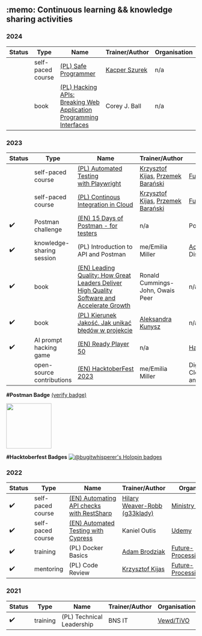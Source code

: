 <h2 align="left">:memo: Continuous learning && knowledge sharing activities</h2>
<div id="trainings-courses">
  <h3>2024</h3>
  <div id="2024">
    
| Status | Type | Name | Trainer/Author | Organisation |
| - | - | - | - | - |
| | self-paced course | [(PL)&nbsp;Safe Programmer](https://sklep.szurek.tv/bezpieczny-programista) | [Kacper Szurek](https://www.linkedin.com/in/kacperszurek/) | n/a |
| | book | [(PL)&nbsp;Hacking APIs: Breaking Web Application Programming Interfaces](https://helion.pl/ksiazki/hakowanie-interfejsow-api-lamanie-interfejsow-programowania-aplikacji-internetowych-corey-j-ball,hakint.htm) | Corey J. Ball | n/a |
  
  
  <h3>2023</h3>
  <div id="2023">
    
| Status | Type | Name | Trainer/Author | Organisation |
| - | - | - | - | - |
| | self-paced course | [(PL)&nbsp;Automated Testing with&nbsp;Playwright](https://jaktestowac.pl/playwright/) | [Krzysztof Kijas](https://www.linkedin.com/in/krzysztof-kijas/), [Przemek Barański](https://www.linkedin.com/in/przemyslaw-baranski/) | [Future-Processing](https://www.future-processing.com/) |
|| self-paced course | [(PL)&nbsp;Continous Integration in&nbsp;Cloud](https://jaktestowac.pl/integracja/) | [Krzysztof Kijas](https://www.linkedin.com/in/krzysztof-kijas/), [Przemek Barański](https://www.linkedin.com/in/przemyslaw-baranski/) | [Future-Processing](https://www.future-processing.com/) |
|✔️| Postman challenge | [(EN)&nbsp;15 Days of Postman - for testers](https://www.postman.com/postman/workspace/15-days-of-postman-for-testers/overview) | n/a | Postman |
|✔️| knowledge-sharing session | (PL)&nbsp;Introduction to API and Postman | me/Emilia Miller | [Adam Gola](https://www.linkedin.com/in/adamgola/)'s Discord&nbsp;Community|
|✔️| book | [(EN)&nbsp;Leading Quality: How Great Leaders Deliver High Quality Software and Accelerate Growth](https://www.amazon.com/Leading-Quality-Leaders-Software-Accelerate/dp/1916185800) | Ronald Cummings-John, Owais Peer | n/a |
|✔️| book | [(PL)&nbsp;Kierunek Jakość. Jak unikać błędów w projekcie](https://helion.pl/ksiazki/kierunek-jakosc-jak-unikac-bledow-w-projekcie-aleksandra-kunysz,jaktob.htm) | [Aleksandra Kunysz](https://github.com/PeggyBrown) | n/a |
|✔️| AI prompt hacking game | [(EN)&nbsp;Ready Player 50](https://cs50.harvard.edu/x/2023/ready/) | n/a | [Harvard University](https://cs50.harvard.edu) |
|  |open-source contributions | [(EN)&nbsp;HacktoberFest 2023](https://hacktoberfest.com/) | me/Emilia Miller | DigitalOcean, ILLA Cloud and&nbsp;Appwrite |
  </div>
</div>

<b>#Postman Badge</b>
<a target="_blank" href="https://badgecheck.io?url=https%3A%2F%2Fapi.badgr.io%2Fpublic%2Fassertions%2FrkfGOgVDQBqcjlfRSt_4KA">(verify badge)</a>
<div>
  <class="badgr-badge" style="font-family: Helvetica, Roboto, &quot;Segoe UI&quot;, Calibri, sans-serif;"><a href="https://api.badgr.io/public/assertions/rkfGOgVDQBqcjlfRSt_4KA"><img width="120px" height="120px" src="https://api.badgr.io/public/assertions/rkfGOgVDQBqcjlfRSt_4KA/image"></a><p class="badgr-badge-name" style="hyphens: auto; overflow-wrap: break-word; word-wrap: break-word; margin: 0; font-size: 16px; font-weight: 600; font-style: normal; font-stretch: normal; line-height: 1.25; letter-spacing: normal; text-align: left; color: #05012c;"><p class="badgr-badge-date" style="margin: 0; font-size: 12px; font-style: normal; font-stretch: normal; line-height: 1.67; letter-spacing: normal; text-align: left; color: #555555;"><strong style="font-size: 12px; font-weight: bold; font-style: normal; font-stretch: normal; line-height: 1.67; letter-spacing: normal; text-align: left; color: #000;"><p/>
</div></strong>

<b>#Hacktoberfest Badges</b>
[![@bugitwhisperer's Holopin badges](https://holopin.me/bugitwhisperer)](https://holopin.io/@bugitwhisperer)

<h3>2022</h3>
  <div id="2022">
    
| Status | Type | Name | Trainer/Author | Organisation |
| - | - | - | - | - |
|✔️| self-paced course | [(EN)&nbsp;Automating API checks with&nbsp;RestSharp](https://www.ministryoftesting.com/courses/automating-api-checks-with-restsharp-hilary-weaver-robb) | [Hilary Weaver-Robb \(g33klady\)](https://github.com/g33klady) | [Ministry&nbsp;of&nbsp;Testing](https://www.ministryoftesting.com) |
|✔️| self-paced course | [(EN)&nbsp;Automated Testing with Cypress](https://www.udemy.com/course/automated-testing-with-cypress/) | Kaniel Outis | [Udemy](https://www.udemy.com) |
|✔️| training | (PL)&nbsp;Docker Basics | [Adam Brodziak](https://www.linkedin.com/in/adambrodziak/) | [Future-Processing](https://www.future-processing.com/) |
|✔️| mentoring | (PL)&nbsp;Code Review | [Krzysztof Kijas](https://www.linkedin.com/in/krzysztof-kijas/) | [Future-Processing](https://www.future-processing.com/) |
  </div>
</div>

<h3>2021</h3>
  <div id="2021">
    
| Status | Type | Name | Trainer/Author | Organisation |
| - | - | - | - | - |
|✔️| training | (PL)&nbsp;Technical Leadership | BNS IT | [Vewd/TiVO](https://business.tivo.com/) |
  </div>
</div>
